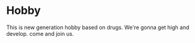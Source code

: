 # Hobby
This is new generation hobby based on drugs. We're gonna get high and develop. come and join us.
